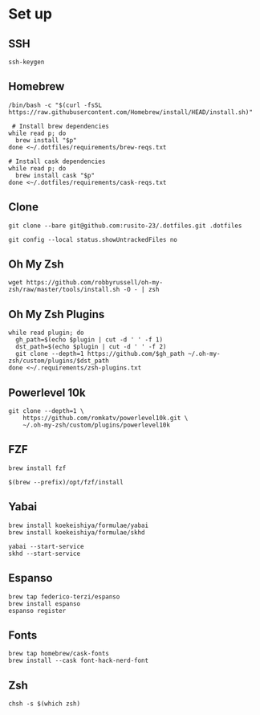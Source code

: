 # Set up

## SSH

```
ssh-keygen
```

## Homebrew

```
/bin/bash -c "$(curl -fsSL https://raw.githubusercontent.com/Homebrew/install/HEAD/install.sh)"
```

```
 # Install brew dependencies
while read p; do
  brew install "$p"
done <~/.dotfiles/requirements/brew-reqs.txt

# Install cask dependencies
while read p; do
  brew install cask "$p"
done <~/.dotfiles/requirements/cask-reqs.txt
```

## Clone

```
git clone --bare git@github.com:rusito-23/.dotfiles.git .dotfiles
```

```
git config --local status.showUntrackedFiles no
```

## Oh My Zsh

```
wget https://github.com/robbyrussell/oh-my-zsh/raw/master/tools/install.sh -O - | zsh
```

## Oh My Zsh Plugins

```
while read plugin; do
  gh_path=$(echo $plugin | cut -d ' ' -f 1)
  dst_path=$(echo $plugin | cut -d ' ' -f 2)
  git clone --depth=1 https://github.com/$gh_path ~/.oh-my-zsh/custom/plugins/$dst_path
done <~/.requirements/zsh-plugins.txt
```

## Powerlevel 10k

```
git clone --depth=1 \
    https://github.com/romkatv/powerlevel10k.git \
    ~/.oh-my-zsh/custom/plugins/powerlevel10k
```

## FZF

```
brew install fzf
```

```
$(brew --prefix)/opt/fzf/install
```

## Yabai

```
brew install koekeishiya/formulae/yabai
brew install koekeishiya/formulae/skhd
```

```
yabai --start-service
skhd --start-service
```

## Espanso

```
brew tap federico-terzi/espanso
brew install espanso
espanso register
```

## Fonts

```
brew tap homebrew/cask-fonts
brew install --cask font-hack-nerd-font
```

## Zsh

```
chsh -s $(which zsh)
```
